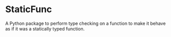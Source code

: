 # StaticFunc

A Python package to perform type checking on a function to make it behave as if it was a statically typed function.